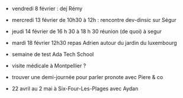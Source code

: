 - vendredi 8 février : dej Rémy
- mercredi 13 février de 10h30 à 12h : rencontre dev-dinsic sur Ségur
- jeudi 14 février de 16 h 30 à 18 h 30 réunion (de quoi) à segur
- mardi 18 février 12h30 repas Adrien autour du jardin du luxembourg

- semaine de test Ada Tech School
- visite médicale à Montpellier ?
- trouver une demi-journée pour parler pronote avec Piere & co

- 22 avril au 2 mai à Six-Four-Les-Plages avec Aydan

